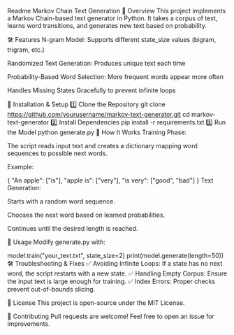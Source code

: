 


Readme
Markov Chain Text Generation
📌 Overview
This project implements a Markov Chain-based text generator in Python. It takes a corpus of text, learns word transitions, and generates new text based on probability.

🛠 Features
N-gram Model: Supports different state_size values (bigram, trigram, etc.)

Randomized Text Generation: Produces unique text each time

Probability-Based Word Selection: More frequent words appear more often

Handles Missing States Gracefully to prevent infinite loops

🚀 Installation & Setup
1️⃣ Clone the Repository
git clone https://github.com/yourusername/markov-text-generator.git
cd markov-text-generator
2️⃣ Install Dependencies
pip install -r requirements.txt
3️⃣ Run the Model
python generate.py
📌 How It Works
Training Phase:

The script reads input text and creates a dictionary mapping word sequences to possible next words.

Example:

{
  "An apple": ["is"],
  "apple is": ["very"],
  "is very": ["good", "bad"]
}
Text Generation:

Starts with a random word sequence.

Chooses the next word based on learned probabilities.

Continues until the desired length is reached.

📖 Usage
Modify generate.py with:

model.train("your_text.txt", state_size=2)
print(model.generate(length=50))
🛠 Troubleshooting & Fixes
✅ Avoiding Infinite Loops: If a state has no next word, the script restarts with a new state. ✅ Handling Empty Corpus: Ensure the input text is large enough for training. ✅ Index Errors: Proper checks prevent out-of-bounds slicing.

📜 License
This project is open-source under the MIT License.

🤝 Contributing
Pull requests are welcome! Feel free to open an issue for improvements.

